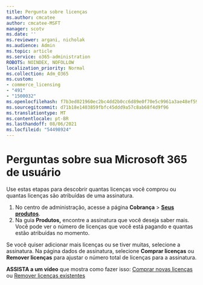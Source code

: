 ```yaml
---
title: Pergunta sobre licenças
ms.author: cmcatee
author: cmcatee-MSFT
manager: scotv
ms.date: ''
ms.reviewer: argani, nicholak
ms.audience: Admin
ms.topic: article
ms.service: o365-administration
ROBOTS: NOINDEX, NOFOLLOW
localization_priority: Normal
ms.collection: Adm_O365
ms.custom:
- commerce_licensing
- "491"
- "1500032"
ms.openlocfilehash: f7b3ed021960ec2bc4dd2b0cc6d89e0f70e5c9961a3ae48ef59a3f43994d8d04
ms.sourcegitcommit: d71b18e1403859fbfc45ddd9a57c8ab68f4d9f96
ms.translationtype: MT
ms.contentlocale: pt-BR
ms.lasthandoff: 08/06/2021
ms.locfileid: "54498924"
---
```

# <a name="questions-about-your-microsoft-365-license"></a>Perguntas sobre sua Microsoft 365 de usuário

Use estas etapas para descobrir quantas licenças você comprou ou quantas licenças são atribuídas de uma assinatura.
  
1. No centro de administração, acesse a página **Cobrança** \> **[Seus produtos](https://go.microsoft.com/fwlink/p/?linkid=842054)**.
2. Na guia **Produtos,** encontre a assinatura que você deseja saber mais. Você pode ver o número de licenças que você está pagando e quantas estão atribuídas no momento.

Se você quiser adicionar mais licenças ou se tiver muitas, selecione a assinatura. Na página dados de assinatura, selecione **Comprar licenças** ou **Remover licenças** para ajustar o número total de licenças para a assinatura.

**ASSISTA a um vídeo** que mostra como fazer isso: [Comprar novas licenças](https://go.microsoft.com/fwlink/p/?linkid=2154857) ou [Remover licenças existentes](https://go.microsoft.com/fwlink/p/?linkid=2154938)